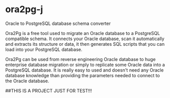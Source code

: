 # ora2pg-j
Oracle to PostgreSQL database schema converter

Ora2Pg is a free tool used to migrate an Oracle database to a PostgreSQL
compatible schema. It connects your Oracle database, scan it
automatically and extracts its structure or data, it then generates SQL
scripts that you can load into your PostgreSQL database.

Ora2Pg can be used from reverse engineering Oracle database to huge
enterprise database migration or simply to replicate some Oracle data
into a PostgreSQL database. It is really easy to used and doesn't need
any Oracle database knowledge than providing the parameters needed to
connect to the Oracle database.

##THIS IS A PROJECT JUST FOR TEST!!!
